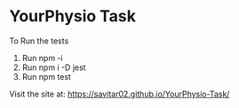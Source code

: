 # YourPhysio Task
 
To Run the tests
1. Run npm -i
2. Run npm i -D jest
3. Run npm test

Visit the site at: https://savitar02.github.io/YourPhysio-Task/
